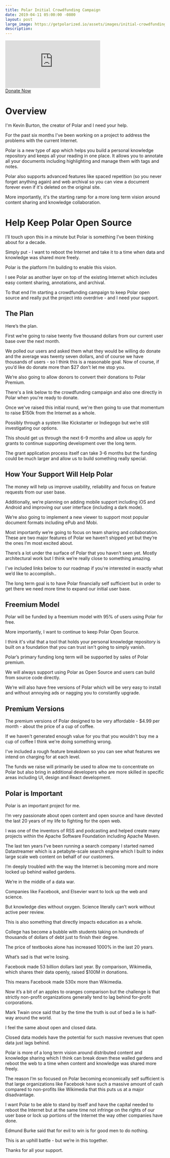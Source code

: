```yaml
---
title: Polar Initial Crowdfunding Campaign
date: 2019-04-11 05:00:00 -0800
layout: post
large_image: https://getpolarized.io/assets/images/initial-crowdfunding-scaled.png 
description: 
---
```

<div class="embed-responsive embed-responsive-16by9">
<iframe class="embed-responsive-item"  
        src="https://www.youtube.com/embed/wfxmsXxod-g"
        frameBorder="0"
        allow="accelerometer; autoplay; encrypted-media; gyroscope; picture-in-picture"
        allowFullScreen></iframe>
</div>

<div class="text-center">
    <a class="btn btn-success btn-lg font-weight-bold m-3" onclick="sendEvent('main-cta', 'click-crowdfunding-donate-button')" href="https://opencollective.com/polar-bookshelf">Donate Now</a>
</div>

# Overview 

I'm Kevin Burton, the creator of Polar and I need your help.

For the past six months I've been working on a project to address the problems 
with the current Internet.

Polar is a new type of app which helps you build a personal knowledge repository 
and keeps all your reading in one place.  It allows you to annotate all your 
documents including highlighting and manage them with tags and notes.

Polar also supports advanced features like spaced repetition (so you never 
forget anything again) and web archival so you can view a document forever even 
if it's deleted on the original site.

More importantly, it's the starting ramp for a more long term vision around 
content sharing and knowledge collaboration.

# Help Keep Polar Open Source

I’ll touch upon this in a minute but Polar is something I’ve been thinking about for a decade.  

Simply put - I want to reboot the Internet and take it to a time when data and knowledge was shared more freely. 

Polar is the platform I’m building to enable this vision.

I see Polar as another layer on top of the existing Internet which includes easy content sharing, annotations, and archival.

To that end I’m starting a crowdfunding campaign to keep Polar open source and really put the project into overdrive - and I need your support.

## The Plan

Here’s the plan.

First we’re going to raise twenty five thousand dollars from our current user base over the next month.

We polled our users and asked them what they would be willing do donate and the average was twenty seven dollars, and of course we have thousands of users - so I think this is a reasonable goal.
Now of course, if you’d like do donate more than $27 don’t let me stop you.

We’re also going to allow donors to convert their donations to Polar Premium.

There's a link below to the crowdfunding campaign and also one directly in Polar when you're ready to donate.

Once we've raised this initial round, we're then going to use that momentum to raise $150k from the Internet as a whole.
 
Possibly through a system like Kickstarter or Indiegogo but we’re still investigating our options.

This should get us through the next 6-9 months and allow us apply for grants to continue supporting development over the long term.

The grant application process itself can take 3-6 months but the funding could be much larger and allow us to build something really special.

## How Your Support Will Help Polar

The money will help us improve usability, reliability and focus on feature requests from our user base.

Additionally, we’re planning on adding mobile support including iOS and Android and improving our user interface (including a dark mode).

We’re also going to implement a new viewer to support most popular document formats including ePub and Mobi.

Most importantly we’re going to focus on team sharing and collaboration.  These are two major features of Polar we haven’t shipped yet but they’re the ones I’m most excited about.

There’s a lot under the surface of Polar that you haven’t seen yet.  Mostly architectural work but I think we’re really close to something amazing.

I've included links below to our roadmap if you're interested in exactly what we’d like to accomplish..

The long term goal is to have Polar financially self sufficient but in order to get there we need more time to expand our initial user base.

## Freemium Model

Polar will be funded by a freemium model with 95% of users using Polar for free.

More importantly, I want to continue to keep Polar Open Source.  

I think it's vital that a tool that holds your personal knowledge repository is built on a foundation that you can trust isn't going to simply vanish.

Polar’s primary funding long term will be supported by sales of Polar premium.

We will always support using Polar as Open Source and users can build from source code directly.

We’re will also have free versions of Polar which will be very easy to install and without annoying ads or nagging you to constantly upgrade.

## Premium Versions

The premium versions of Polar designed to be very affordable - $4.99 per month - about the price of a cup of coffee.

If we haven't generated enough value for you that you wouldn't buy me a cup of coffee I think we're doing something wrong.

I've included a rough feature breakdown so you can see what features we intend on charging for at each level.

The funds we raise will primarily be used to allow me to concentrate on Polar but also bring in additional developers who are more skilled in specific areas including UI, design and React development.

## Polar is Important

Polar is an important project for me.

I’m very passionate about open content and open source and have devoted the last 20 years of my life to fighting for the open web. 

I was one of the inventors of RSS and podcasting and helped create many projects within the Apache Software Foundation including Apache Maven.

The last ten years I’ve been running a search company I started named Datastreamer which is a petabyte-scale search engine which I built to index large scale web content on behalf of our customers.

I’m deeply troubled with the way the Internet is becoming more and more locked up behind walled gardens.

We’re in the middle of a data war.

Companies like Facebook, and Elsevier want to lock up the web and science.

But knowledge dies without oxygen. Science literally can’t work without active peer review.  

This is also something that directly impacts education as a whole.

College has become a bubble with students taking on hundreds of thousands of dollars of debt just to finish their degree.

The price of textbooks alone has increased 1000% in the last 20 years.

What’s sad is that we’re losing.

Facebook made 53 billion dollars last year.  By comparison, Wikimedia, which shares their data openly, raised $100M in donations. 

This means Facebook made 530x more than Wikimedia.

Now it’s a bit of an apples to oranges comparison but the challenge is that strictly non-profit organizations generally tend to lag behind for-profit corporations.

Mark Twain once said that by the time the truth is out of bed a lie is half-way around the world.

I feel the same about open and closed data.  

Closed data models have the potential for such massive revenues that open data just lags behind.

Polar is more of a long term vision around distributed content and knowledge sharing which I think can break down these walled gardens and reboot the web to a time when content and knowledge was shared more freely.

The reason I’m so focused on Polar becoming economically self sufficient is that large organizations like Facebook have such a massive amount of cash compared to non-profits like Wikimedia that this puts us at a major disadvantage.

I want Polar to be able to stand by itself and have the capital needed to reboot the Internet but at the same time not infringe on the rights of our user base or lock up portions of the Internet the way other companies have done.

Edmund Burke said that for evil to win is for good men to do nothing.

This is an uphill battle - but we’re in this together.  

Thanks for all your support.

